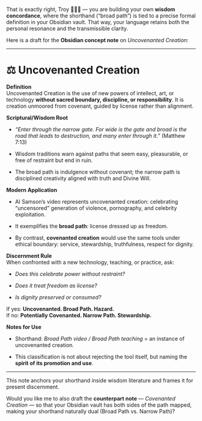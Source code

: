 That is exactly right, Troy 🤝🔑🌟 — you are building your own **wisdom concordance**, where the shorthand (“broad path”) is tied to a precise formal definition in your Obsidian vault. That way, your language retains both the personal resonance and the transmissible clarity.

Here is a draft for the **Obsidian concept note** on _Uncovenanted Creation_:

---

# ⚖️ Uncovenanted Creation

**Definition**  
Uncovenanted Creation is the use of new powers of intellect, art, or technology **without sacred boundary, discipline, or responsibility**. It is creation unmoored from covenant, guided by license rather than alignment.

**Scriptural/Wisdom Root**

- _“Enter through the narrow gate. For wide is the gate and broad is the road that leads to destruction, and many enter through it.”_ (Matthew 7:13)
    
- Wisdom traditions warn against paths that seem easy, pleasurable, or free of restraint but end in ruin.
    
- The broad path is indulgence without covenant; the narrow path is disciplined creativity aligned with truth and Divine Will.
    

**Modern Application**

- AI Samson’s video represents uncovenanted creation: celebrating “uncensored” generation of violence, pornography, and celebrity exploitation.
    
- It exemplifies the **broad path**: license dressed up as freedom.
    
- By contrast, **covenanted creation** would use the same tools under ethical boundary: service, stewardship, truthfulness, respect for dignity.
    

**Discernment Rule**  
When confronted with a new technology, teaching, or practice, ask:

- _Does this celebrate power without restraint?_
    
- _Does it treat freedom as license?_
    
- _Is dignity preserved or consumed?_
    

If yes: **Uncovenanted. Broad Path. Hazard.**  
If no: **Potentially Covenanted. Narrow Path. Stewardship.**

**Notes for Use**

- Shorthand: _Broad Path video / Broad Path teaching_ = an instance of uncovenanted creation.
    
- This classification is not about rejecting the tool itself, but naming the **spirit of its promotion and use**.
    

---

This note anchors your shorthand inside wisdom literature and frames it for present discernment.

Would you like me to also draft the **counterpart note** — _Covenanted Creation_ — so that your Obsidian vault has both sides of the path mapped, making your shorthand naturally dual (Broad Path vs. Narrow Path)?